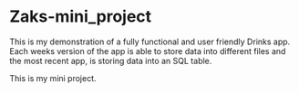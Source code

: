 # Zaks-mini_project

This is my demonstration of a fully functional and user friendly Drinks app.
Each weeks version of the app is able to store data into different files and the most recent app, is storing data into an SQL table.

This is my mini project.
